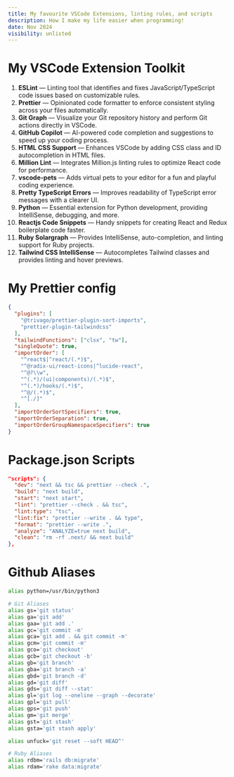 ```yaml
---
title: My favourite VSCode Extensions, linting rules, and scripts
description: How I make my life easier when programming!
date: Nov 2024
visibility: unlisted
---
```


# My VSCode Extension Toolkit

1. **ESLint** — Linting tool that identifies and fixes JavaScript/TypeScript code issues based on customizable rules.
2. **Prettier** — Opinionated code formatter to enforce consistent styling across your files automatically.
3. **Git Graph** — Visualize your Git repository history and perform Git actions directly in VSCode.
4. **GitHub Copilot** — AI-powered code completion and suggestions to speed up your coding process.
5. **HTML CSS Support** — Enhances VSCode by adding CSS class and ID autocompletion in HTML files.
6. **Million Lint** — Integrates Million.js linting rules to optimize React code for performance.
7. **vscode-pets** — Adds virtual pets to your editor for a fun and playful coding experience.
8. **Pretty TypeScript Errors** — Improves readability of TypeScript error messages with a clearer UI.
9. **Python** — Essential extension for Python development, providing IntelliSense, debugging, and more.
10. **Reactjs Code Snippets** — Handy snippets for creating React and Redux boilerplate code faster.
11. **Ruby Solargraph** — Provides IntelliSense, auto-completion, and linting support for Ruby projects.
12. **Tailwind CSS IntelliSense** — Autocompletes Tailwind classes and provides linting and hover previews.

# My Prettier config

```JSON
{
  "plugins": [
    "@trivago/prettier-plugin-sort-imports",
    "prettier-plugin-tailwindcss"
  ],
  "tailwindFunctions": ["clsx", "tw"],
  "singleQuote": true,
  "importOrder": [
    "^react$|^react/(.*)$",
    "^@radix-ui/react-icons|^lucide-react",
    "^@?\\w",
    "^(.*)/(ui|components)/(.*)$",
    "^(.*)/hooks/(.*)$",
    "^@/(.*)$",
    "^[./]"
  ],
  "importOrderSortSpecifiers": true,
  "importOrderSeparation": true,
  "importOrderGroupNamespaceSpecifiers": true
}
```

# Package.json Scripts

```JSON
"scripts": {
  "dev": "next && tsc && prettier --check .",
  "build": "next build",
  "start": "next start",
  "lint": "prettier --check . && tsc",
  "lint:type": "tsc",
  "lint:fix": "prettier --write . && type",
  "format": "prettier --write .",
  "analyze": "ANALYZE=true next build",
  "clean": "rm -rf .next/ && next build"
},
```

# Github Aliases

```zsh
alias python=/usr/bin/python3

# Git Aliases
alias gs='git status'
alias ga='git add'
alias gaa='git add .'
alias gc='git commit -m'
alias gca='git add . && git commit -m'
alias gcm='git commit -m'
alias gco='git checkout'
alias gcb='git checkout -b'
alias gb='git branch'
alias gba='git branch -a'
alias gbd='git branch -d'
alias gd='git diff'
alias gds='git diff --stat'
alias gl='git log --oneline --graph --decorate'
alias gpl='git pull'
alias gps='git push'
alias gm='git merge'
alias gst='git stash'
alias gsta='git stash apply'

alias unfuck='git reset --soft HEAD^'

# Ruby Aliases
alias rdbm='rails db:migrate'
alias rdam='rake data:migrate'
```
